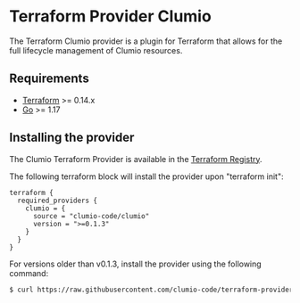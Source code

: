 # Terraform Provider Clumio

The Terraform Clumio provider is a plugin for Terraform that allows for the full 
lifecycle management of Clumio resources. 

## Requirements

-	[Terraform](https://www.terraform.io/downloads.html) >= 0.14.x
-	[Go](https://golang.org/doc/install) >= 1.17

## Installing the provider
The Clumio Terraform Provider is available in the [Terraform Registry](https://registry.terraform.io/providers/clumio-code/clumio/latest).

The following terraform block will install the provider upon "terraform init":
```
terraform {
  required_providers {
    clumio = {
      source = "clumio-code/clumio"
      version = ">=0.1.3"
    }
  }
}
```

For versions older than v0.1.3, install the provider using the following command:
```sh
$ curl https://raw.githubusercontent.com/clumio-code/terraform-provider-clumio/main/installer.sh | bash -s -- v0.1.2
```